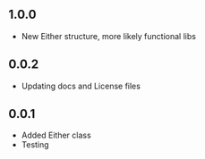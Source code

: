 ## 1.0.0
- New Either structure, more likely functional libs

## 0.0.2
- Updating docs and License files

## 0.0.1
- Added Either class
- Testing
